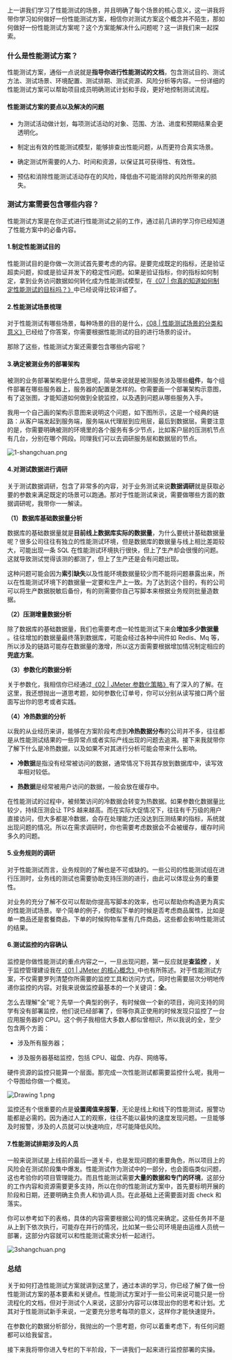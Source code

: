 上一讲我们学习了性能测试的场景，并且明确了每个场景的核心意义，这一讲我将带你学习如何做好一份性能测试方案，相信你对测试方案这个概念并不陌生，那如何做好一份性能测试方案呢？这个方案能解决什么问题呢？这一讲我们来一起探索。

### 什么是性能测试方案？

性能测试方案，通俗一点说就是**指导你进行性能测试的文档**，包含测试目的、测试方法、测试场景、环境配置、测试排期、测试资源、风险分析等内容。一份详细的性能测试方案可以帮助项目成员明确测试计划和手段，更好地控制测试流程。

#### 性能测试方案的要点以及解决的问题

* 为测试活动做计划，每项测试活动的对象、范围、方法、进度和预期结果会更透明化。

* 制定出有效的性能测试模型，能够排查出性能问题，从而更符合真实场景。

* 确定测试所需要的人力、时间和资源，以保证其可获得性、有效性。

* 预估和消除性能测试活动存在的风险，降低由不可能消除的风险所带来的损失。

### 测试方案需要包含哪些内容？

性能测试方案是在你正式进行性能测试之前的工作，通过前几讲的学习你已经知道了性能方案中的必备内容。

#### 1.制定性能测试目的

性能测试目的是你做一次测试首先要考虑的内容。是要完成既定的指标，还是验证超卖问题，抑或是验证并发下的稳定性问题。如果是验证指标，你的指标如何制定，拿到业务访问数据如何转化成为性能测试模型，在[《07 \| 你真的知道如何制定性能测试的目标吗？》](https://kaiwu.lagou.com/course/courseInfo.htm?courseId=600#/detail/pc?id=6158)中已经说得比较详细了。

#### 2.性能测试场景梳理

对于性能测试有哪些场景，每种场景的目的是什么，[《08 \| 性能测试场景的分类和意义》](https://kaiwu.lagou.com/course/courseInfo.htm?courseId=600#/detail/pc?id=6159)已经给了你答案，你需要根据性能测试的目的进行场景的设计。

那除了这些，性能测试方案还需要包含哪些内容呢？

#### 3.确定被测业务的部署架构

被测的业务部署架构是什么意思呢，简单来说就是被测服务涉及哪些**组件**，每个组件部署在哪些服务器上，服务器的配置是怎样的。你需要画一个部署架构示意图，有了这张图，才能知道如何做到全貌监控，以及遇到问题从哪些服务入手。

我用一个自己画的架构示意图来说明这个问题，如下图所示，这是一个经典的链路：从客户端发起到服务端，服务端从代理层到应用层，最后到数据层。需要注意的是，你需要明确被测的环境里的各个服务有多少节点，比如客户层的压测机节点有几台，分别在哪个网段。同理我们可以去调研服务层和数据层的节点。

<Image alt="1-shangchuan.png" src="https://s0.lgstatic.com/i/image6/M01/00/9D/Cgp9HWAaZMiALIK2AADJeLZ_6Lc496.png"/>

#### 4.对测试数据进行调研

关于测试数据调研，包含了非常多的内容，对于业务测试来说**数据调研**就是获取必要的参数来满足既定的场景可以跑通。那对于性能测试来说，需要做哪些方面的数据调研呢，我带你一一解读。

**（1）数据库基础数据量分析**

数据库的基础数据量就是**目前线上数据库实际的数据量**，为什么要统计基础数据量呢？很多公司往往有独立的性能测试环境，但是数据库的数据量与线上相比差距较大，可能出现一条 SQL 在性能测试环境执行很快，但上了生产却会很慢的问题。这就导致测试觉得该测的都测了，但上了生产还是会有问题出现。

这种问题可能会因为**索引缺失**以及性能环境数据量较少而不能将问题暴露出来，所以在性能测试环境下的数据量一定要和生产上一致。为了达到这个目的，有的公司可以将生产数据脱敏后备份，有的则需要你自己写脚本来根据业务规则批量造数据。

**（2）压测增量数据分析**

除了数据库的基础数据量，我们也需要考虑一轮性能测试下来会**增加多少数据量** 。往往增加的数据量最终落到数据库，可能会经过各种中间件如 Redis、Mq 等，所以涉及的链路可能存在数据量的激增，所以这方面需要根据增加情况制定相应的**兜底方案**。

**（3）参数化的数据分析**

关于参数化，我相信你已经通过[《02 \| JMeter 参数化策略》](https://kaiwu.lagou.com/course/courseInfo.htm?courseId=600&sid=20-h5Url-0#/detail/pc?id=6153)有了深入的了解。在这里，我还想抛出一道思考题，如何参数化订单号，你可以分别从读写接口两个层面写出你的思考或者实践。

**（4）冷热数据的分析**

以我的从业经历来讲，能够在方案阶段考虑到**冷热数据分布**的公司并不多，往往都是从性能测试结果的一些异常点或者实际产线出现的问题去追溯。接下来我就带你了解下什么是冷热数据，以及如果不对其进行分析可能会带来什么影响。

* **冷数据**是指没有经常被访问的数据，通常情况下将其存放到数据库中，读写效率相对较低。

* **热数据**是经常被用户访问的数据，一般会放在缓存中。

在性能测试的过程中，被频繁访问的冷数据会转变为热数据。如果参数化数据量比较少，持续压测会让 TPS 越来越高。而在实际大促情况下，往往有千万级的用户直接访问，但大多都是冷数据，会存在处理能力还没达到压测结果的指标，系统就出现问题的情况。所以在需求调研时，你也需要考虑数据会不会被缓存，缓存时间多久的问题。

#### 5.业务规则的调研

对于性能测试而言，业务规则的了解也是不可或缺的。一些公司的性能测试组在进行压测时，业务线的测试也需要协助支持压测的进行，由此可以体现业务的重要性。

对业务的充分了解不仅可以帮助你提高写脚本的效率，也可以帮助你构造更为真实的性能测试场景。举个简单的例子，你模拟下单的时候是否考虑商品属性，比如是单一商品还是套餐商品，下单的时候购物车里有几件商品，这些都会影响性能测试的结果。

#### 6.测试监控的内容确认

监控是你做性能测试的重点内容之一，一旦出现问题，第一反应就是**查监控** ，关于监控管理建设我在[《01 \| JMeter 的核心概念》](https://kaiwu.lagou.com/course/courseInfo.htm?courseId=600&sid=20-h5Url-0#/detail/pc?id=6152)中也有所陈述。对于性能测试方案，不仅需要罗列清楚你所需要的监控工具和访问方式，同时也需要层次分明地传递你监控的内容。对我来说做监控最基本的一个关键词：**全**。

怎么去理解"全"呢？先举一个典型的例子，有时候做一个新的项目，询问支持的同学有没有部署监控，他们说已经部署了，但等你真正使用的时候发现只监控了一台应用服务器的 CPU。这个例子我相信大多数人都似曾相识，所以我说的全，至少包含两个方面：

* 涉及所有服务器；

* 涉及服务器基础监控，包括 CPU、磁盘、内存、网络等。

硬件资源的监控只能算一个层面。那完成一次性能测试都需要监控什么呢，我用一个导图给你做一个概览。

<Image alt="Drawing 1.png" src="https://s0.lgstatic.com/i/image/M00/92/37/Ciqc1GARCG-AN3DWAACM6ml91Mg409.png"/>

监控还有个很重要的点是**设置阈值来报警**，无论是线上和线下的性能测试，报警功能都是必需的。因为通过人工的观察，往往不能以最快的速度发现问题。一旦能够及时报警，涉及的人员就可以快速响应，尽可能降低风险。

#### 7.性能测试排期涉及的人员

一般来说测试是上线前的最后一道关卡，也是发现问题的重要角色，所以项目上的风险会在测试阶段集中爆发。性能测试作为测试中的一部分，也会面临类似问题，这也考验你的项目管理能力。而且性能测试需要**大量的数据和专门的环境**，这部分的工作内容和资源需要更多支持，所以在你的性能测试方案中，首先要标明开展的阶段和日期，还要明确主负责人和协调人员。在此基础上还需要面对面 check 和落实。

你可以参考如下的表格，具体的内容需要根据公司的情况来确定。这些任务并不是从上到下依次执行，可能存在并行的情况，比如某一些公司环境是由运维人员统一部署，这部分内容就可以和性能测试需求分析一起进行。

<Image alt="3shangchuan.png" src="https://s0.lgstatic.com/i/image6/M00/00/9B/CioPOWAaZIaAM1wjAACn_XcIGUo811.png"/>

### 总结

关于如何打造性能测试方案就讲到这里了，通过本讲的学习，你已经了解了做一份性能测试方案的基本要素和关键点。性能测试方案对于一些公司来说可能只是一份流程化的文档，但对于测试个人来说，这部分内容可以体现出你的思考和计划。尤其对于性能测试新手来说，一定要充分思考每项的意义，这样你才能快速提升。

在参数化的数据分析部分，我抛出的一个思考题，你可以着重考虑下，有任何问题都可以给我留言。

接下来我将带你进入专栏的下半阶段，下一讲我们一起来进行监控部署的实操。
